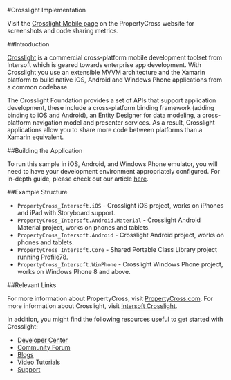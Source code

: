 #Crosslight Implementation

Visit the [Crosslight Mobile page](http://propertycross.com/crosslight/) on the PropertyCross website for screenshots and code sharing metrics.

##Introduction

[Crosslight](http://www.intersoftsolutions.com/crosslight) is a commercial cross-platform mobile development toolset from Intersoft which is geared towards enterprise app development. With Crosslight you use an extensible MVVM architecture and the Xamarin platform to build native iOS, Android and Windows Phone applications from a common codebase.

The Crosslight Foundation provides a set of APIs that support application development, these include a cross-platform binding framework (adding binding to iOS and Android), an Entity Designer for data modeling, a cross-platform navigation model and presenter services. As a result, Crosslight applications allow you to share more code between platforms than a Xamarin equivalent.

##Building the Application

To run this sample in iOS, Android, and Windows Phone emulator, you will need to have your development environment appropriately configured. For in-depth guide, please check out our article [here](http://developer.intersoftsolutions.com/display/crosslight/PropertyCross+Sample).

##Example Structure

* `PropertyCross_Intersoft.iOS` - Crosslight iOS project, works on iPhones and iPad with Storyboard support.
* `PropertyCross_Intersoft.Android.Material` - Crosslight Android Material project, works on phones and tablets.
* `PropertyCross_Intersoft.Android` - Crosslight Android project, works on phones and tablets.
* `PropertyCross_Intersoft.Core` - Shared Portable Class Library project running Profile78.
* `PropertyCross_Intersoft.WinPhone` - Crosslight Windows Phone project, works on Windows Phone 8 and above.

##Relevant Links

For more information about PropertyCross, visit [PropertyCross.com](http://www.propertycross.com).
For more information about Crosslight, visit [Intersoft Crosslight](http://www.intersoftsolutions/crosslight).

In addition, you might find the following resources useful to get started with Crosslight:
* <a href="http://developer.intersoftsolutions.com/display/crosslight">Developer Center</a>
* <a href="http://www.intersoftsolutions.com/Community/Crosslight">Community Forum</a>
* <a href="http://blog.intersoftsolutions.com">Blogs</a>
* <a href="http://developer.intersoftsolutions.com/display/crosslight/Video+Resources">Video Tutorials</a>
* <a href="http://www.intersoftsolutions.com/support">Support</a>
